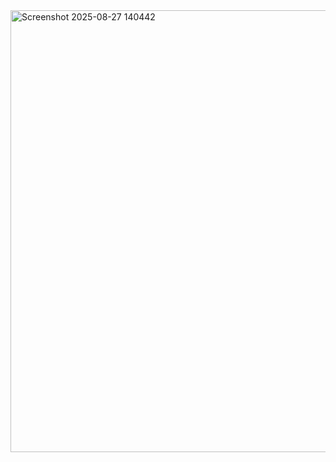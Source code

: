 <img width="582" height="707" alt="Screenshot 2025-08-27 140442" src="https://github.com/user-attachments/assets/9bde6619-339e-4cd7-b554-bf83f26337df" />
